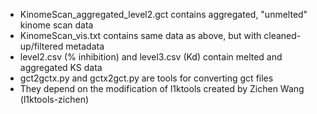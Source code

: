 
* KinomeScan_aggregated_level2.gct contains aggregated, "unmelted" kinome scan data
* KinomeScan_vis.txt contains same data as above, but with cleaned-up/filtered metadata
* level2.csv (% inhibition) and level3.csv (Kd) contain melted and aggregated KS data
* gct2gctx.py and gctx2gct.py are tools for converting gct files
* They depend on the modification of l1ktools created by Zichen Wang (l1ktools-zichen)
